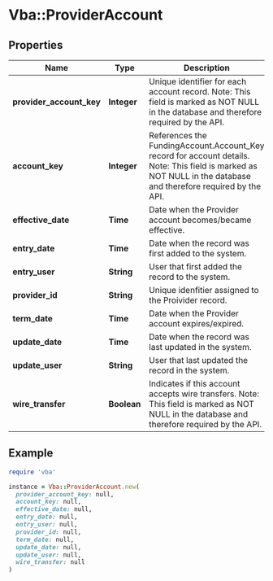 # Vba::ProviderAccount

## Properties

| Name | Type | Description | Notes |
| ---- | ---- | ----------- | ----- |
| **provider_account_key** | **Integer** | Unique identifier for each account record. Note: This field is marked as NOT NULL in the database and therefore required by the API. |  |
| **account_key** | **Integer** | References the FundingAccount.Account_Key record for account details. Note: This field is marked as NOT NULL in the database and therefore required by the API. |  |
| **effective_date** | **Time** | Date when the Provider account becomes/became effective. | [optional] |
| **entry_date** | **Time** | Date when the record was first added to the system. | [optional] |
| **entry_user** | **String** | User that first added the record to the system. | [optional] |
| **provider_id** | **String** | Unique idenfitier assigned to the Proivider record. |  |
| **term_date** | **Time** | Date when the Provider account expires/expired. | [optional] |
| **update_date** | **Time** | Date when the record was last updated in the system. | [optional] |
| **update_user** | **String** | User that last updated the record in the system. | [optional] |
| **wire_transfer** | **Boolean** | Indicates if this account accepts wire transfers. Note: This field is marked as NOT NULL in the database and therefore required by the API. |  |

## Example

```ruby
require 'vba'

instance = Vba::ProviderAccount.new(
  provider_account_key: null,
  account_key: null,
  effective_date: null,
  entry_date: null,
  entry_user: null,
  provider_id: null,
  term_date: null,
  update_date: null,
  update_user: null,
  wire_transfer: null
)
```

